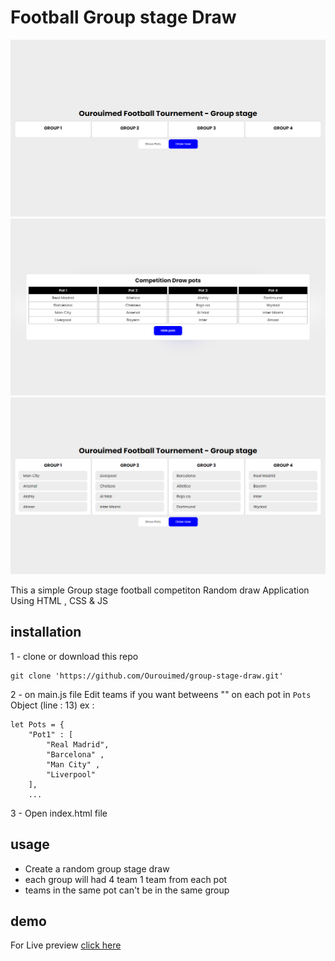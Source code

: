 # Football Group stage Draw 
![Screenshot 1](./images/screenShot1.png)
![Screenshot 2](./images/screenShot2.png)
![Screenshot 3](./images/screenShot3.png)

This a simple Group stage football competiton Random draw Application Using HTML , CSS & JS
## installation
1 - clone or download this repo
```bach 
git clone 'https://github.com/Ourouimed/group-stage-draw.git'
```
2 - on main.js file Edit teams if you want betweens "" on each pot in `Pots` Object (line : 13) ex :
```bach 
let Pots = {
    "Pot1" : [
        "Real Madrid",
        "Barcelona" , 
        "Man City" , 
        "Liverpool"
    ],
    ...
```
3 - Open index.html file

## usage 
- Create a random group stage draw
- each group will had 4 team 1 team from each pot
- teams in the same pot can't be in the same group 

## demo 
For Live preview [click here](https://ourouimed.github.io/group-stage-draw)